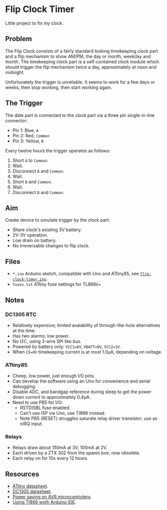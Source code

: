# Flip Clock Timer
Little project to fix my clock.

## Problem
The Flip Clock consists of a fairly standard looking timekeeping clock part
and a flip mechanism to show AM/PM, the day or month, weekday and month. The
timekeeping clock part is a self-contained clock module which should trigger
the flip mechanism twice a day, approximately at noon and midnight.

Unfortunately the trigger is unreliable. It seems to work for a few days
or weeks, then stop working, then start working again.

## The Trigger
The date part is connected to the clock part via a three pin single-in-line
connector:
- Pin 1: Blue, `A`
- Pin 2: Red, `Common`
- Pin 3: Yellow, `B`

Every twelve hours the trigger operates as follows:
1. Short `A` to `Common`.
2. Wait.
3. Disconnect `A` and `Common`.
4. Wait.
5. Short `B` and `Common`.
6. Wait.
7. Disconnect `B` and `Common`.

## Aim
Create device to simulate trigger by the clock part:
- Share clock's existing 3V battery.
- 2V-3V operation.
- Low drain on battery.
- No irreversable changes to flip clock.

## Files
- `*.ino` Arduino sketch, compatible with Uno and ATtiny85, see [`flip-clock-timer.ino`](./flip-clock-timer.ino).
- `fuses.txt` ATtiny fuse settings for TL866ii+

## Notes
### DC1305 RTC
- Relatively expensive; limited avalability of through-the-hole alternatives at the time.
- Has two alarms; low power.
- No I2C, using 3-wire SPI like bus.
- Powered by battery only: `VCC1=0V`, `VBATT=0V`, `VCC2=3V`.
- When `CE=0V` timekeeping current is at most 1.0μA, depending on voltage.

### ATtiny85
- Cheep, low power, just enough I/O pins.
- Can develop the software using an Uno for convenience and serial debugging.
- Disable ADC, and bandgap reference during sleep to get the power down current to approximately 0.4μA.
- Need to use PB5 for I/O:
  - RSTDISBL fuse enabled.
  - Can't use ISP via Uno, use TI866 instead.
  - Note PB5 (RESET) struggles saturate relay driver transistor; use as nIRQ input.

### Relays
- Relays draw about 150mA at 3V, 100mA at 2V.
- Each driven by a ZTX 302 from the spares box; now obsolete.
- Each relay on for 10s every 12 hours.

## Resources
- [ATtiny datasheet](https://ww1.microchip.com/downloads/en/DeviceDoc/Atmel-2586-AVR-8-bit-Microcontroller-ATtiny25-ATtiny45-ATtiny85_Datasheet.pdf).
- [DC1305 datasheet](https://datasheets.maximintegrated.com/en/ds/DS1305.pdf).
- [Power saving on AVR microcontrolers](http://www.gammon.com.au/power).
- [Using TI866 woth Arduino IDE](https://forum.arduino.cc/t/minipro-tl866cs-universal-programmer-working-with-arduino-ide/373335).
